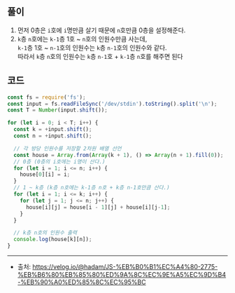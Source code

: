 ## 풀이
1. 먼저 0층은 `i`호에 `i`명만큼 살기 때문에 `n`호만큼 0층을 설정해준다.
2. `k`층 `n`호에는 `k-1`층 1호 ~ `n`호의 인원수만큼 사는데, <br> `k-1`층 1호 ~ `n-1`호의 인원수는 `k`층 `n-1`호의 인원수와 같다. <br> 따라서 `k`층 `n`호의 인원수는 `k`층 `n-1`호 + `k-1`층 `n`호를 해주면 된다

## 코드

```js
const fs = require('fs');
const input = fs.readFileSync('/dev/stdin').toString().split('\n');
const T = Number(input.shift());

for (let i = 0; i < T; i++) {
  const k = +input.shift();
  const n = +input.shift();

  // 각 방당 인원수를 저장할 2차원 배열 선언
  const house = Array.from(Array(k + 1), () => Array(n + 1).fill(0));
  // 0층 (0층의 i호에는 i명이 산다.)
  for (let i = 1; i <= n; i++) {
    house[0][i] = i;
  }
  // 1 ~ k층 (k층 n호에는 k-1층 n호 + k층 n-1호만큼 산다.)
  for (let i = 1; i <= k; i++) {
    for (let j = 1; j <= n; j++) {
      house[i][j] = house[i - 1][j] + house[i][j-1];
    }
  }

  // k층 n호의 인원수 출력
  console.log(house[k][n]);
}
```

___

- 출처: https://velog.io/@hadam/JS-%EB%B0%B1%EC%A4%80-2775-%EB%B6%80%EB%85%80%ED%9A%8C%EC%9E%A5%EC%9D%B4-%EB%90%A0%ED%85%8C%EC%95%BC